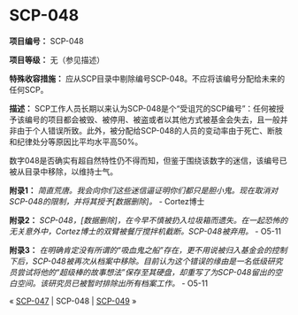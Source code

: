 # SCP-048
                        


**项目编号：** SCP-048

**项目等级：** 无（参见描述）

**特殊收容措施：** 应从SCP目录中剔除编号SCP-048。不应将该编号分配给未来的任何SCP。

**描述：** SCP工作人员长期以来认为SCP-048是个“受诅咒的SCP编号”：任何被授予该编号的项目都会被毁、被停用、被盗或者以其他方式被基金会失去，且一般并非由于个人错误所致。此外，被分配给SCP-048的人员的变动率由于死亡、断肢和纪律处分等原因比平均水平高50%。

数字048是否确实有超自然特性仍不得而知，但鉴于围绕该数字的迷信，该编号已被从目录中移除，以维持士气。

**附录1：** *简直荒唐。我会向你们这些迷信逼证明你们都只是胆小鬼。现在取消对SCP-048的限制，并将其授予[数据删除]。*  - Cortez博士

**附录2：** *SCP-048，[数据删除]，在今早不慎被扔入垃圾箱而遗失。在一起恐怖的无关意外中，Cortez博士的双臂被餐厅搅拌机截断。SCP-048被弃用。*  - O5-11

**附录3：** *在明确肯定没有所谓的“吸血鬼之船”存在，更不用说被归入基金会的控制下后，SCP-048被再次从档案中移除。目前认为这个错误的缘由是一名低级研究员尝试将他的“超级棒的故事想法”保存至其硬盘，却重写了为SCP-048留出的空白空间。该研究员已被暂时排除出所有档案工作。*  - O5-11



« [SCP-047](/scp-047) | SCP-048 | [SCP-049](/scp-049) »





                    
